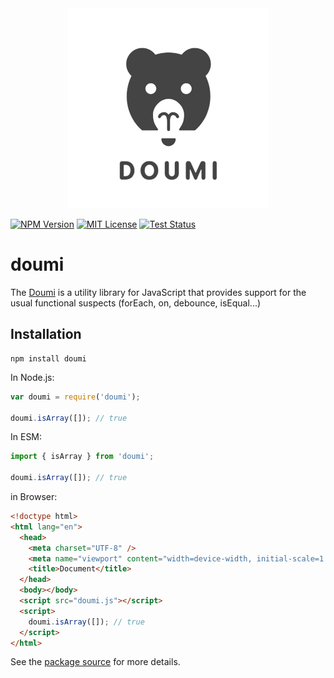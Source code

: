 <div align="center">
  <img src="https://github.com/janghye0k/doumi/blob/main/packages/doumi/logo.png"></img>
</div>

[![NPM Version](https://img.shields.io/npm/v/doumi.svg?style=flat)]()
[![MIT License](https://img.shields.io/badge/License-MIT-yellow.svg)](https://github.com/janghye0k/doumi/blob/main/packages/doumi/LICENSE)
[![Test Status](https://img.shields.io/github/actions/workflow/status/janghye0k/doumi/test.yml?branch=main&style=flat&label=test)](https://github.com/janghye0k/doumi/actions?query=workflow%Test)

# doumi

The [Doumi](https://janghye0k.github.io/doumi/) is a utility library for JavaScript that provides support for the usual functional suspects (forEach, on, debounce, isEqual...)

## Installation

```shell
npm install doumi
```

In Node.js:

```js
var doumi = require('doumi');

doumi.isArray([]); // true
```

In ESM:

```js
import { isArray } from 'doumi';

doumi.isArray([]); // true
```

in Browser:

```html
<!doctype html>
<html lang="en">
  <head>
    <meta charset="UTF-8" />
    <meta name="viewport" content="width=device-width, initial-scale=1.0" />
    <title>Document</title>
  </head>
  <body></body>
  <script src="doumi.js"></script>
  <script>
    doumi.isArray([]); // true
  </script>
</html>
```

See the [package source](https://github.com/janghye0k/doumi/tree/main/packages/doumi) for more details.
